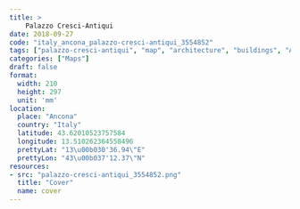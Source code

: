 ```yaml
---
title: > 
    Palazzo Cresci-Antiqui
date: 2018-09-27
code: "italy_ancona_palazzo-cresci-antiqui_3554852"
tags: ["palazzo-cresci-antiqui", "map", "architecture", "buildings", "Ancona", "Italy"]
categories: ["Maps"]
draft: false
format:
  width: 210
  height: 297
  unit: 'mm'
location:
  place: "Ancona"
  country: "Italy"
  latitude: 43.62010523757584
  longitude: 13.510262364558496
  prettyLat: "13\u00b030'36.94\"E"
  prettyLon: "43\u00b037'12.37\"N"
resources:
- src: "palazzo-cresci-antiqui_3554852.png"
  title: "Cover"
  name: cover
---
```

